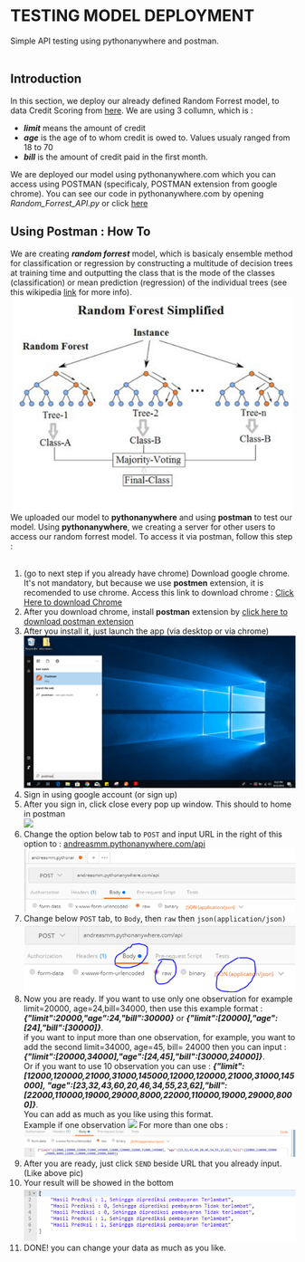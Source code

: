 # TESTING MODEL DEPLOYMENT
Simple API testing using pythonanywhere and postman. 
<br><br>
## Introduction
In this section, we deploy our already defined Random Forrest model, to data Credit Scoring from [here](https://github.com/khairunisa6/Study-Case-Astra-Creditscore). We are using 3 collumn, which is :
- <i><b>limit</i></b> means the amount of credit 
- <i><b>age</i></b> is the age of to whom credit is owed to. Values usualy ranged from 18 to 70
- <i><b>bill</i></b> is the amount of credit paid in the first month.

We are deployed our model using pythonanywhere.com which you can access using POSTMAN (specificaly, POSTMAN extension from google chrome). You can see our code in pythonanywhere.com by opening <i>Random_Forrest_API.py</i> or click [here](https://github.com/andreasmmadjiah/REST-API-testing/blob/master/Random_Forrest_API.py)

## Using Postman : How To

We are creating <b><i>random forrest</b></i> model, which is basicaly ensemble method for classification or regression by constructing a multitude of decision trees at training time and outputting the class that is the mode of the classes (classification) or mean prediction (regression) of the individual trees (see this wikipedia [link](https://en.wikipedia.org/wiki/Random_forest) for more info). ![](https://github.com/andreasmmadjiah/REST-API-testing/blob/master/image/1_i0o8mjFfCn-uD79-F1Cqkw.png?raw=true)<br> We uploaded our model to <b>pythonanywhere</b> and using <b>postman</b> to test our model. Using <b>pythonanywhere</b>, we creating a server for other users to access our random forrest model. To access it via postman, follow this step :
<br><br>

1. (go to next step if you already have chrome) Download google chrome. It's not mandatory, but because we use <b>postmen</b> extension, it is recomended to use chrome. Access this link to download chrome : [Click Here to download Chrome](https://www.google.com/chrome/) 
2. After you download chrome, install <b>postman</b> extension by [click here to download postman extension](https://chrome.google.com/webstore/detail/postman/fhbjgbiflinjbdggehcddcbncdddomop?hl=en) 
3. After you install it, just launch the app (via desktop or via chrome) <br>![](https://raw.githubusercontent.com/andreasmmadjiah/REST-API-testing/master/image/postman.png)
4. Sign in using google account (or sign up)
5. After you sign in, click close every pop up window. This should to home in postman <br> ![](https://raw.githubusercontent.com/andreasmmadjiah/Testing-pythonanywhere-/master/image/1.%20close%20create.PNG)
6. Change the option below tab to ``POST`` and input URL in the right of this option to : [andreasmm.pythonanywhere.com/api](andreasmm.pythonanywhere.com/api) <br>![](https://raw.githubusercontent.com/andreasmmadjiah/REST-API-testing/master/image/2.%20new%20tab%20and%20post.PNG) 
7. Change below ``POST`` tab, to ``Body``, then ``raw`` then ``json(application/json)``
    ![](https://raw.githubusercontent.com/andreasmmadjiah/REST-API-testing/master/image/3.%20Change%20below%20tab%20jo%20body.PNG)
8. Now you are ready. If you want to use only one observation for example limit=20000, age=24,bill=34000, then use this example format : <br>
<i><b>{"limit":20000,"age":24,"bill":30000}</i></b> or <i><b>{"limit":[20000],"age":[24],"bill":[30000]}</i></b>. <br> if you want to input more than one observation, for example, you want to add the second limit=34000, age=45, bill= 24000 then you can input : <br>
<i><b>{"limit":[20000,34000],"age":[24,45],"bill":[30000,24000]}</i></b>.<br> Or if you want to use 10 observation you can use : <b><i> {"limit":[12000,120000,21000,31000,145000,12000,120000,21000,31000,145000], "age":[23,32,43,60,20,46,34,55,23,62],"bill":[22000,110000,19000,29000,8000,22000,110000,19000,29000,8000]}</b></i>. <br>You can add as much as you like using this format.<br> Example if one observation    ![](https://raw.githubusercontent.com/andreasmmadjiah/Testing-pythonanywhere-/master/image/Example%20using%20one%20obs.PNG)
    For more than one obs :![](https://raw.githubusercontent.com/andreasmmadjiah/REST-API-testing/master/image/Example%20using%2010%20obs.PNG)
9. After you are ready, just click ``SEND`` beside URL that you already input. (Like above pic)
10. Your result will be showed in the bottom <br> ![](https://raw.githubusercontent.com/andreasmmadjiah/REST-API-testing/master/image/result.PNG)
11. DONE! you can change your data as much as you like.
